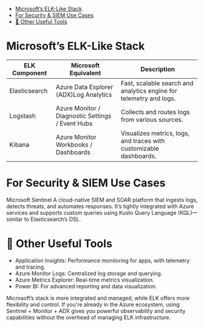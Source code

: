 - [Microsoft’s ELK-Like Stack](#microsofts-elk-like-stack)
- [For Security \& SIEM Use Cases](#for-security--siem-use-cases)
- [🧰 Other Useful Tools](#-other-useful-tools)
# Microsoft’s ELK-Like Stack
ELK Component|Microsoft Equivalent|Description
-----|-----|-----
Elasticsearch|Azure Data Explorer (ADX)Log Analytics|Fast, scalable search and analytics engine for telemetry and logs.
Logstash|Azure Monitor / Diagnostic Settings / Event Hubs|Collects and routes logs from various sources.
Kibana|Azure Monitor Workbooks / Dashboards|Visualizes metrics, logs, and traces with customizable dashboards.

# For Security & SIEM Use Cases
Microsoft Sentinel A cloud-native SIEM and SOAR platform that ingests logs, detects threats, and automates responses. It’s tightly integrated with Azure services and supports custom queries using Kusto Query Language (KQL)—similar to Elasticsearch’s DSL.

# 🧰 Other Useful Tools
- Application Insights: Performance monitoring for apps, with telemetry and tracing.
- Azure Monitor Logs: Centralized log storage and querying.
- Azure Metrics Explorer: Real-time metrics visualization.
- Power BI: For advanced reporting and data visualization.

Microsoft’s stack is more integrated and managed, while ELK offers more flexibility and control. If you're already in the Azure ecosystem, using Sentinel + Monitor + ADX gives you powerful observability and security capabilities without the overhead of managing ELK infrastructure.